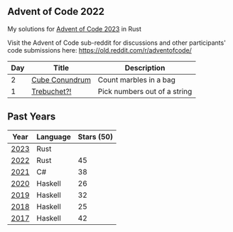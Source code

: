 ## Advent of Code 2022

My solutions for [Advent of Code 2023](http://adventofcode.com/2023) in Rust

Visit the Advent of Code sub-reddit for discussions and other participants' code submissions here: https://old.reddit.com/r/adventofcode/

| Day | Title                                                | Description                                      |
| --- | ---------------------------------------------------- | ------------------------------------------------ |
| 2   | [Cube Conundrum](./days/day02/src/main.rs)           | Count marbles in a bag                           |
| 1   | [Trebuchet?!](./days/day01/src/main.rs)              | Pick numbers out of a string                     |

## Past Years

| Year                                              | Language | Stars (50) |
| ------------------------------------------------- | -------- | ---------- |
| [2023](https://github.com/jasonincanada/aoc-2023) | Rust     |            |
| [2022](https://github.com/jasonincanada/aoc-2022) | Rust     | 45         |
| [2021](https://github.com/jasonincanada/aoc-2021) | C#       | 38         |
| [2020](https://github.com/jasonincanada/aoc-2020) | Haskell  | 26         |
| [2019](https://github.com/jasonincanada/aoc-2019) | Haskell  | 32         |
| [2018](https://github.com/jasonincanada/aoc-2018) | Haskell  | 25         |
| [2017](https://github.com/jasonincanada/aoc-2017) | Haskell  | 42         |
